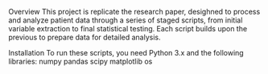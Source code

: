 Overview
This project is replicate the research paper, desighned to process and analyze patient data through a series of staged scripts,
from initial variable extraction to final statistical testing. 
Each script builds upon the previous to prepare data for detailed analysis.

Installation
To run these scripts, you need Python 3.x and the following libraries:
numpy
pandas
scipy
matplotlib
os
